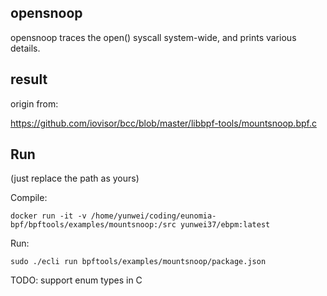 ## opensnoop

opensnoop traces the open() syscall system-wide, and prints various details.

## result

origin from:

https://github.com/iovisor/bcc/blob/master/libbpf-tools/mountsnoop.bpf.c


## Run

(just replace the path as yours)

Compile:

```shell
docker run -it -v /home/yunwei/coding/eunomia-bpf/bpftools/examples/mountsnoop:/src yunwei37/ebpm:latest
```

Run:

```shell
sudo ./ecli run bpftools/examples/mountsnoop/package.json
```

TODO: support enum types in C
